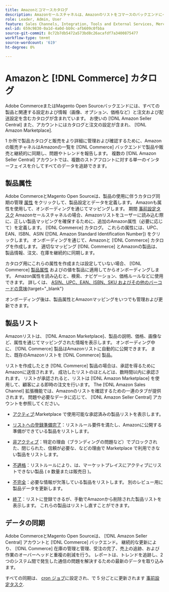 ```yaml
---
title: Amazonとコマースカタログ
description: Amazonセールスチャネルは、Amazonのリストをコマースのバックエンドにインポートし、製品および販売と絶えず同期します。
role: Leader, Admin, User
feature: Sales Channels, Integration, Tools and External Services, Merchandising, Catalog Management
exl-id: 659c9830-0a1d-4a0d-bb9c-afb609c0fbba
source-git-commit: 8c72b7db5472a573bd8c26acafdf7a3400875477
workflow-type: tm+mt
source-wordcount: '619'
ht-degree: 0%

---
```


# Amazonと [!DNL Commerce] カタログ

Adobe CommerceまたはMagento Open Sourceバックエンドには、すべての製品と関連する設定および情報（画像、オプション、価格など）と注文および配送設定を含むカタログが含まれています。 お使いの [!DNL Amazon Seller Central] また、アカウントにはカタログと注文の設定が含まれ、 [!DNL Amazon Marketplace].

1 か所で製品カタログと販売をより詳細に管理および確認するために、Amazonの販売チャネルはAmazonの一覧を [!DNL Commerce] バックエンドで製品や販売と継続的に同期し、問題やトレンドを報告します。 複数の [!DNL Amazon Seller Central] アカウントでは、複数のストアフロントに対する単一のインターフェイスを介してすべてのデータを追跡できます。

## 製品属性

Adobe CommerceとMagento Open Sourceは、製品の使用に伴うカタログ同期の管理 [属性](https://experienceleague.adobe.com/docs/commerce-admin/catalog/product-attributes/product-attributes.html) をクリックして、製品設定とデータを定義します。 Amazonも属性を使用して、オンボーディングを通じてマッピングします。 期間 [事前設定タスク](./amazon-pre-setup-tasks.md) Amazonセールスチャネルの場合、Amazonリストをユーザーに読み込む際に、正しい製品マッピングを確保するために、追加のAmazon属性（必要に応じて）を定義します。 [!DNL Commerce] カタログ。 これらの属性には、UPC、EAN、ISBN、ASIN ([!DNL Amazon Standard Identification Number]) をクリックします。 オンボーディングを通じて、Amazonと [!DNL Commerce] カタログを作成します。 適切なマッピング [!DNL Commerce] とAmazonの製品は、製品情報、注文、在庫を継続的に同期します。

カタログ用にこれらの属性を作成または設定していない場合、 [!DNL Commerce] [製品属性](https://experienceleague.adobe.com/docs/commerce-admin/catalog/product-attributes/product-attributes.html) およびの値を製品に適用してからオンボーディングします。 Amazon属性を読み込むと、検索、ナビゲーション、価格ルールなどに使用できます。 詳しくは、 [ASIN、UPC、EAN、ISBN、SKU およびその他のバーコードの意味](https://sellerskills.com/multi-channel-operations/what-asin-upc-ean-isbn-sku-and-other-barcodes-mean/#what-is-isbn-number){target="_blank"}

オンボーディング後は、製品属性とAmazonマッピングをいつでも管理および更新できます。

## 製品リスト

Amazonリストは、 [!DNL Amazon Marketplace]、製品の説明、価格、画像など、属性を通じてマッピングされた情報を表示します。 オンボーディング中に、 [!DNL Commerce] 製品はAmazonリストに自動的に公開できます。 また、既存のAmazonリストを [!DNL Commerce] 製品。

リストを作成したとき [!DNL Commerce] 製品の場合は、承認を得るためにAmazonに送信されます。 成功したリストのほとんどは、数時間以内に承認されます。 リストが承認されると、リストは [!DNL Amazon Marketplace] を使用して、顧客による即時の注文を行います。 The [!DNL Amazon Sales Channel] 拡張機能では、Amazonのリストを確認するための一連のタブが提供されます。 問題や必要なデータに応じて、 [!DNL Amazon Seller Central] アカウントを参照してください。

- [アクティブ](./active-listings.md):Marketplace で使用可能な承認済みの製品リストを表示します。

- [リストへの登録準備完了](./ready-to-list.md)：リストルール要件を満たし、Amazonに公開する準備ができている製品をリストします。

- [非アクティブ](./inactive-listings.md)：特定の理由（ブランディングの問題など）でブロックされた、閉じられた、信頼が必要な、などの理由で Marketplace で利用できない製品をリストします。

- [不適格](./ineligible-listings.md)：リストルールにより、は、マーケットプレイスにアクティブにリストできない製品 ( `0` 数量または販売日 )。

- [不完全](./incomplete-listings.md)：必要な情報が欠落している製品をリストします。 別のレビュー用に製品データを更新します。

- [終了](./ended-listings.md)：リストに登録できるが、手動でAmazonから削除された製品リストを表示します。 これらの製品はリストし直すことができます。

## データの同期

Adobe CommerceとMagento Open Sourceは、 [!DNL Amazon Seller Central] アカウントと [!DNL Commerce] バックエンド。 継続的な更新により、 [!DNL Commerce] 在庫の管理と管理、受注の完了、売上の追跡、および作業のオーバーヘッドと重複の削減を行う。 レポートは、トレンドを追跡し、2 つのシステム間で発生した通信の問題を解決するための最新のデータを取り込みます。

すべての同期は、 [cron ジョブ](https://experienceleague.adobe.com/docs/commerce-admin/systems/tools/cron.html)に設定され、で 5 分ごとに更新されます [事前設定タスク](./amazon-pre-setup-tasks.md).
